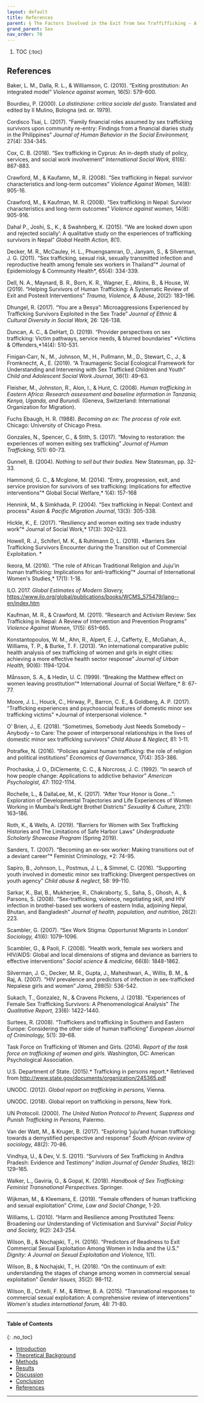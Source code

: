 ```yaml
---
layout: default
title: References  
parent: § The Factors Involved in the Exit from Sex Traffifficking - A Review
grand_parent: Sex
nav_order: 70 
---
```

<style>
.dont-break-out {
  /* These are technically the same, but use both */
  overflow-wrap: break-word;
  word-wrap: break-word;

     -ms-word-break: break-all;
  /* This is the dangerous one in WebKit, as it breaks things wherever */
  word-break: break-all;
  /* Instead use this non-standard one: */
  word-break: break-word;
}

.youtube-container {
    position: relative;
    width: 100%;
    height: 0;
    padding-bottom: 56.25%;
}
.youtube-video {
    position: absolute;
    top: 0;
    left: 0;
    width: 100%;
    height: 100%;
}

</style>

<div class="dont-break-out" markdown="1">

1. TOC
{:toc}

## References
Baker, L. M., Dalla, R. L., & Williamson, C. (2010). “Exiting prostitution: An integrated model” *Violence against women,* 16(5): 579-600. 

Bourdieu, P. (2000). *La distinzione: critica sociale del gusto*. Translated and edited by Il Mulino, Bologna (ed. or. 1979). 

Cordisco Tsai, L. (2017). “Family financial roles assumed by sex trafficking survivors upon community re-entry: Findings from a financial diaries study in the Philippines” *Journal of Human Behavior in the Social Environment,* 27(4): 334-345. 

Cox, C. B. (2018). “Sex trafficking in Cyprus: An in-depth study of policy, services, and social work involvement” *International Social Work,* 61(6): 867-883. 

Crawford, M., & Kaufamn, M., R. (2008). “Sex trafficking in Nepal: survivor characteristics and long-term outcomes” *Violence Against Women,* 14(8): 905-16. 

Crawford, M., & Kaufman, M. R. (2008). “Sex trafficking in Nepal: Survivor characteristics and long-term outcomes” *Violence against women,* 14(8): 905-916. 

Dahal P., Joshi, S., K., & Swahnberg, K. (2015). “We are looked down upon and rejected socially’: A qualitative study on the experiences of trafficking survivors in Nepal” *Global Health Action,* 8(1). 

Decker, M. R., McCauley, H. L., Phuengsamran, D., Janyam, S., & Silverman, J. G. (2011). “Sex trafficking, sexual risk, sexually transmitted infection and reproductive health among female sex workers in Thailand”* Journal of Epidemiology & Community Health*, 65(4): 334-339. 

Dell, N. A., Maynard, B. R., Born, K. R., Wagner, E., Atkins, B., & House, W. (2019). “Helping Survivors of Human Trafficking: A Systematic Review of Exit and Postexit Interventions” *Trauma, Violence, & Abuse*, 20(2): 183–196. 

Dhungel, R. (2017). “You are a Besya”: Microaggressions Experienced by Trafficking Survivors Exploited in the Sex Trade” *Journal of Ethnic & Cultural Diversity in Social Work,* 26: 126-138. 

Duncan, A. C., & DeHart, D. (2019). “Provider perspectives on sex trafficking: Victim pathways, service needs, & blurred boundaries” *Victims & Offenders,*14(4): 510-531. 

Finigan‐Carr, N., M., Johnson, M., H., Pullmann, M., D., Stewart, C., J., & Fromknecht, A., E. (2019). “A Traumagenic Social Ecological Framework for Understanding and Intervening with Sex Trafficked Children and Youth” *Child and Adolescent Social Work Journal*, 36(1): 49–63. 

Fleisher, M., Johnston, R., Alon, I., & Hunt, C. (2008). *Human trafficking in Eastern Africa: Research assessment and baseline information in Tanzania, Kenya, Uganda, and Burundi.* (Geneva, Switzerland: International Organization for Migration).

Fuchs Ebaugh, H. R. (1988). *Becoming an ex: The process of role exit.* Chicago: University of Chicago Press. 

Gonzales, N., Spencer, C., & Stith, S. (2017). “Moving to restoration: the experiences of women exiting sex trafficking” *Journal of Human Trafficking,* 5(1): 60-73. 

Gunnell, B. (2004). *Nothing to sell but their bodies.* New Statesman, pp. 32-33. 

Hammond, G. C., & Mcglone, M. (2014). “Entry, progression, exit, and service provision for survivors of sex trafficking: Implications for effective interventions”* Global Social Welfare,* 1(4): 157-168 

Hennink, M., & Simkhada, P. (2004). “Sex trafficking in Nepal: Context and process” *Asian & Pacific Migration Journal*, 13(3): 305-338.

Hickle, K., E. (2017). “Resiliency and women exiting sex trade industry work”* Journal of Social Work,* 17(3): 302–323. 

Howell, R. J., Schiferl, M. K., & Ruhlmann D, L. (2019). *Barriers Sex Trafficking Survivors Encounter during the Transition out of Commercial Exploitation. *

Ikeora, M. (2016). “The role of African Traditional Religion and Juju'in human trafficking: Implications for anti-trafficking”* Journal of International Women's Studies,* 17(1): 1-18. 

ILO. 2017. *Global Estimates of Modern Slavery,* https://www.ilo.org/global/publications/books/WCMS_575479/lang--en/index.htm

Kaufman, M. R., & Crawford, M. (2011). “Research and Activism Review: Sex Trafficking in Nepal: A Review of Intervention and Prevention Programs” *Violence Against Women*, 17(5): 651–665. 

Konstantopoulos, W. M., Ahn, R., Alpert, E. J., Cafferty, E., McGahan, A., Williams, T. P., & Burke, T. F. (2013). “An international comparative public health analysis of sex trafficking of women and girls in eight cities: achieving a more effective health sector response” *Journal of Urban Health,* 90(6): 1194-1204. 

Månsson, S. A., & Hedin, U. C. (1999). “Breaking the Matthew effect on women leaving prostitution”* International Journal of Social Welfare,* 8: 67-77. 

Moore, J. L., Houck, C., Hirway, P., Barron, C. E., & Goldberg, A. P. (2017). “Trafficking experiences and psychosocial features of domestic minor sex trafficking victims” *Journal of interpersonal violence. *

O’ Brien, J., E. (2018). “Sometimes, Somebody Just Needs Somebody – Anybody – to Care: The power of interpersonal relationships in the lives of domestic minor sex trafficking survivors” *Child Abuse & Neglect,* 81: 1-11. 

Potrafke, N. (2016). “Policies against human trafficking: the role of religion and political institutions” *Economics of Governance,* 17(4): 353-386. 

Prochaska, J. O., DiClemente, C. C., & Norcross, J. C. (1992). “In search of how people change: Applications to addictive behavior” *American Psychologist,* 47: 1102-1114. 

Rochelle, L., & DallaLee, M., K. (2017). “After Your Honor is Gone…”: Exploration of Developmental Trajectories and Life Experiences of Women Working in Mumbai’s RedLight Brothel Districts” *Sexuality & Culture,* 21(1): 163–186. 

Roth, K., & Wells, A. (2019). “Barriers for Women with Sex Trafficking Histories and The Limitations of Safe Harbor Laws” *Undergraduate Scholarly Showcase Program* (Spring 2019). 

Sanders, T. (2007). “Becoming an ex-sex worker: Making transitions out of a deviant career”* Feminist Criminology, *2: 74-95. 

Sapiro, B., Johnson, L., Postmus, J. L., & Simmel, C. (2016). “Supporting youth involved in domestic minor sex trafficking: Divergent perspectives on youth agency” *Child abuse & neglect*, 58: 99-110. 

Sarkar, K., Bal, B., Mukherjee, R., Chakraborty, S., Saha, S., Ghosh, A., & Parsons, S. (2008). “Sex-trafficking, violence, negotiating skill, and HIV infection in brothel-based sex workers of eastern India, adjoining Nepal, Bhutan, and Bangladesh” *Journal of health, population, and nutrition*, 26(2): 223. 

Scambler, G. (2007). “Sex Work Stigma: Opportunist Migrants in London’ *Sociology,* 41(6): 1079–1096.

Scambler, G., & Paoli, F. (2008). “Health work, female sex workers and HIV/AIDS: Global and local dimensions of stigma and deviance as barriers to effective interventions” *Social science & medicine,* 66(8): 1848-1862. 

Silverman, J. G., Decker, M. R., Gupta, J., Maheshwari, A., Willis, B. M., & Raj, A. (2007). “HIV prevalence and predictors of infection in sex-trafficked Nepalese girls and women” *Jama*, 298(5): 536-542. 

Sukach, T., Gonzalez, N., & Cravens Pickens, J. (2018). “Experiences of Female Sex Trafficking Survivors: A Phenomenological Analysis” *The Qualitative Report,* 23(6): 1422-1440. 

Surtees, R. (2008). “Traffickers and trafficking in Southern and Eastern Europe: Considering the other side of human trafficking” *European Journal of Criminology,* 5(1): 39–68. 

Task Force on Trafficking of Women and Girls. (2014). *Report of the task force on trafficking of women and girls.* Washington, DC: American Psychological Association. 

U.S. Department of State. (2015).* Trafficking in persons report.* Retrieved from http://www.state.gov/documents/organization/245365.pdf 

UNODC. (2012). *Global report on trafficking in persons,* Vienna. 

UNODC. (2018). Global report on trafficking in persons, New York. 

UN Protocoll. (2000). *The United Nation Protocol to Prevent, Suppress and Punish Trafficking in Persons,* Palermo. 

Van der Watt, M., & Kruger, B. (2017). “Exploring ‘juju’and human trafficking: towards a demystified perspective and response” *South African review of sociology,* 48(2): 70-86. 

Vindhya, U., & Dev, V. S. (2011). “Survivors of Sex Trafficking in Andhra Pradesh: Evidence and Testimony” *Indian Journal of Gender Studies,* 18(2): 129–165. 

Walker, L., Gaviria, G., & Gopal, K. (2018). *Handbook of Sex Trafficking: Feminist Transnational Perspectives.* Springer. 

Wijkman, M., & Kleemans, E. (2019). “Female offenders of human trafficking and sexual exploitation” *Crime, Law and Social Change,* 1-20. 

Williams, L. (2010). “Harm and Resilience among Prostituted Teens: Broadening our Understanding of Victimisation and Survival” *Social Policy and Society,* 9(2): 243-254. 

Wilson, B., & Nochajski, T., H. (2016). “Predictors of Readiness to Exit Commercial Sexual Exploitation Among Women in India and the U.S.” *Dignity: A Journal on Sexual Exploitation and Violence,* 1(1). 

Wilson, B., & Nochajski, T., H. (2018). “On the continuum of exit: understanding the stages of change among women in commercial sexual exploitation” *Gender Issues,* 35(2): 98-112. 

Wilson, B., Critelli, F. M., & Rittner, B. A. (2015). “Transnational responses to commercial sexual exploitation: A comprehensive review of interventions” *Women's studies international forum,* 48: 71-80.

***

#### Table of Contents
{: .no_toc}

<ul><li> <a href="/docs/sex/the-factors-involvoed-in-the-exit-from-sex-trafficking-a-review-1/">Introduction</a></li><li> <a href="/docs/sex/the-factors-involvoed-in-the-exit-from-sex-trafficking-a-review-2/">Theoretical Background</a></li><li> <a href="/docs/sex/the-factors-involvoed-in-the-exit-from-sex-trafficking-a-review-3/">Methods</a></li><li> <a href="/docs/sex/the-factors-involvoed-in-the-exit-from-sex-trafficking-a-review-4/">Results</a></li><li> <a href="/docs/sex/the-factors-involvoed-in-the-exit-from-sex-trafficking-a-review-5/">Discussion</a></li><li> <a href="/docs/sex/the-factors-involvoed-in-the-exit-from-sex-trafficking-a-review-6/">Conclusion</a></li><li> <a href="/docs/sex/the-factors-involvoed-in-the-exit-from-sex-trafficking-a-review-7/">References</a></li></ul>

***

</div>

